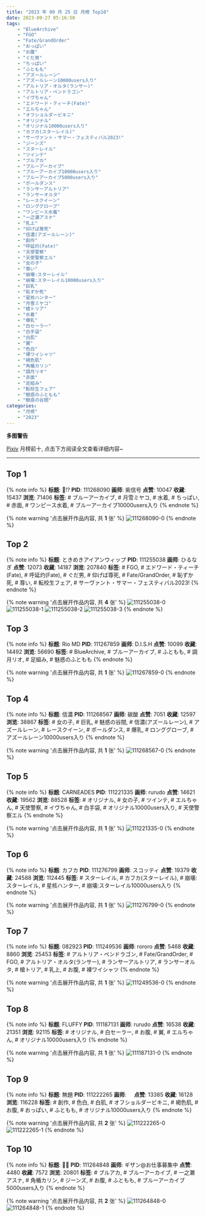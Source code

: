 ```yaml
---
title: "2023 年 09 月 25 日 月榜 Top10"
date: 2023-09-27 05:16:50
tags:
    - "BlueArchive"
    - "FGO"
    - "Fate/GrandOrder"
    - "おっぱい"
    - "お腹"
    - "ぐだ男"
    - "ちっぱい"
    - "ふともも"
    - "アズールレーン"
    - "アズールレーン10000users入り"
    - "アルトリア・オルタ(ランサー)"
    - "アルトリア・ペンドラゴン"
    - "イヴちゃん"
    - "エドワード・ティーチ(Fate)"
    - "エルちゃん"
    - "オフショルダービキニ"
    - "オリジナル"
    - "オリジナル10000users入り"
    - "カフカ(スターレイル)"
    - "サーヴァント・サマー・フェスティバル2023!"
    - "ジーンズ"
    - "スターレイル"
    - "ツインテ"
    - "ブルアカ"
    - "ブルーアーカイブ"
    - "ブルーアーカイブ10000users入り"
    - "ブルーアーカイブ5000users入り"
    - "ポールダンス"
    - "ランサーアルトリア"
    - "ランサーオルタ"
    - "レースクイーン"
    - "ロンググローブ"
    - "ワンピース水着"
    - "一之瀬アスナ"
    - "乳上"
    - "仰げば尊死"
    - "信濃(アズールレーン)"
    - "創作"
    - "呼延灼(Fate)"
    - "天使警察"
    - "天使警察エル"
    - "女の子"
    - "尊い"
    - "崩壊:スターレイル"
    - "崩壊:スターレイル10000users入り"
    - "巨乳"
    - "恥ずか死"
    - "星核ハンター"
    - "月雪ミヤコ"
    - "槍トリア"
    - "水着"
    - "爆乳"
    - "白セーラー"
    - "白手袋"
    - "白肌"
    - "翼"
    - "色白"
    - "裸ワイシャツ"
    - "褐色肌"
    - "角楯カリン"
    - "調月リオ"
    - "赤面"
    - "足組み"
    - "転校生フェア"
    - "魅惑のふともも"
    - "魅惑の谷間"
categories:
    - "月榜"
    - "2023"
---
```


<i class="fa fa-triangle-exclamation"></i>**多图警告**<i class="fa fa-triangle-exclamation"></i>

[Pixiv](https://www.pixiv.net/) 月榜前十, 点击下方阅读全文查看详细内容~

<!-- more -->

---

## Top 1

{% note info %}
**标题**: 🐰!?
**PID**: 111268090 **画师**: 紫信号
**点赞**: 10047 **收藏**: 15437 **浏览**: 71406
**标签**: # ブルーアーカイブ, # 月雪ミヤコ, # 水着, # ちっぱい, # 赤面, # ワンピース水着, # ブルーアーカイブ10000users入り
{% endnote %}

{% note warning '点击展开作品内容, 共 **1** 张' %}
![111268090-0](https://i.pixiv.re/img-original/img/2023/08/29/20/00/11/111268090_p0.jpg)
{% endnote %}

## Top 2

{% note info %}
**标题**: ときめきアイアンウィップ
**PID**: 111255038 **画师**: ひるなぎ
**点赞**: 12073 **收藏**: 14187 **浏览**: 207840
**标签**: # FGO, # エドワード・ティーチ(Fate), # 呼延灼(Fate), # ぐだ男, # 仰げば尊死, # Fate/GrandOrder, # 恥ずか死, # 尊い, # 転校生フェア, # サーヴァント・サマー・フェスティバル2023!
{% endnote %}

{% note warning '点击展开作品内容, 共 **4** 张' %}
![111255038-0](https://i.pixiv.re/img-original/img/2023/08/29/06/00/07/111255038_p0.jpg)
![111255038-1](https://i.pixiv.re/img-original/img/2023/08/29/06/00/07/111255038_p1.jpg)
![111255038-2](https://i.pixiv.re/img-original/img/2023/08/29/06/00/07/111255038_p2.jpg)
![111255038-3](https://i.pixiv.re/img-original/img/2023/08/29/06/00/07/111255038_p3.jpg)
{% endnote %}

## Top 3

{% note info %}
**标题**: Rio MD
**PID**: 111267859 **画师**: D.I.S.H
**点赞**: 10099 **收藏**: 14492 **浏览**: 56690
**标签**: # BlueArchive, # ブルーアーカイブ, # ふともも, # 調月リオ, # 足組み, # 魅惑のふともも
{% endnote %}

{% note warning '点击展开作品内容, 共 **1** 张' %}
![111267859-0](https://i.pixiv.re/img-original/img/2023/08/29/19/50/28/111267859_p0.jpg)
{% endnote %}

## Top 4

{% note info %}
**标题**: 信濃
**PID**: 111268567 **画师**: 碳酸
**点赞**: 7051 **收藏**: 12597 **浏览**: 38867
**标签**: # 女の子, # 巨乳, # 魅惑の谷間, # 信濃(アズールレーン), # アズールレーン, # レースクイーン, # ポールダンス, # 爆乳, # ロンググローブ, # アズールレーン10000users入り
{% endnote %}

{% note warning '点击展开作品内容, 共 **1** 张' %}
![111268567-0](https://i.pixiv.re/img-original/img/2023/08/29/20/16/09/111268567_p0.jpg)
{% endnote %}

## Top 5

{% note info %}
**标题**: CARNEADES
**PID**: 111221335 **画师**: rurudo
**点赞**: 14621 **收藏**: 19562 **浏览**: 88528
**标签**: # オリジナル, # 女の子, # ツインテ, # エルちゃん, # 天使警察, # イヴちゃん, # 白手袋, # オリジナル10000users入り, # 天使警察エル
{% endnote %}

{% note warning '点击展开作品内容, 共 **1** 张' %}
![111221335-0](https://i.pixiv.re/img-original/img/2023/08/28/00/00/09/111221335_p0.jpg)
{% endnote %}

## Top 6

{% note info %}
**标题**: カフカ
**PID**: 111276799 **画师**: スコッティ
**点赞**: 19379 **收藏**: 24588 **浏览**: 112445
**标签**: # スターレイル, # カフカ(スターレイル), # 崩壊:スターレイル, # 星核ハンター, # 崩壊:スターレイル10000users入り
{% endnote %}

{% note warning '点击展开作品内容, 共 **1** 张' %}
![111276799-0](https://i.pixiv.re/img-original/img/2023/08/30/00/30/03/111276799_p0.jpg)
{% endnote %}

## Top 7

{% note info %}
**标题**: 082923
**PID**: 111249536 **画师**: rororo
**点赞**: 5468 **收藏**: 8860 **浏览**: 25453
**标签**: # アルトリア・ペンドラゴン, # Fate/GrandOrder, # FGO, # アルトリア・オルタ(ランサー), # ランサーアルトリア, # ランサーオルタ, # 槍トリア, # 乳上, # お腹, # 裸ワイシャツ
{% endnote %}

{% note warning '点击展开作品内容, 共 **1** 张' %}
![111249536-0](https://i.pixiv.re/img-original/img/2023/08/29/00/09/15/111249536_p0.jpg)
{% endnote %}

## Top 8

{% note info %}
**标题**: FLUFFY
**PID**: 111187131 **画师**: rurudo
**点赞**: 16538 **收藏**: 21351 **浏览**: 92115
**标签**: # オリジナル, # 白セーラー, # お腹, # 翼, # エルちゃん, # オリジナル10000users入り
{% endnote %}

{% note warning '点击展开作品内容, 共 **1** 张' %}
![111187131-0](https://i.pixiv.re/img-original/img/2023/08/27/00/00/15/111187131_p0.jpg)
{% endnote %}

## Top 9

{% note info %}
**标题**: 無題
**PID**: 111222265 **画师**: ㅤ
**点赞**: 13385 **收藏**: 16128 **浏览**: 116228
**标签**: # 創作, # 色白, # 白肌, # オフショルダービキニ, # 褐色肌, # お腹, # おっぱい, # ふともも, # オリジナル10000users入り
{% endnote %}

{% note warning '点击展开作品内容, 共 **2** 张' %}
![111222265-0](https://i.pixiv.re/img-original/img/2023/08/28/00/16/29/111222265_p0.png)
![111222265-1](https://i.pixiv.re/img-original/img/2023/08/28/00/16/29/111222265_p1.png)
{% endnote %}

## Top 10

{% note info %}
**标题**: 💙💜
**PID**: 111264848 **画师**: ギザン@お仕事募集中
**点赞**: 4480 **收藏**: 7572 **浏览**: 20801
**标签**: # ブルアカ, # ブルーアーカイブ, # 一之瀬アスナ, # 角楯カリン, # ジーンズ, # お腹, # ふともも, # ブルーアーカイブ5000users入り
{% endnote %}

{% note warning '点击展开作品内容, 共 **2** 张' %}
![111264848-0](https://i.pixiv.re/img-original/img/2023/08/29/17/39/42/111264848_p0.png)
![111264848-1](https://i.pixiv.re/img-original/img/2023/08/29/17/39/42/111264848_p1.png)
{% endnote %}
